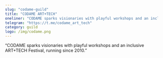 ```yaml
---
slug: "codame-guild"
title: "CODAME ART+TECH"
oneliner: "CODAME sparks visionaries with playful workshops and an inclusive ART+TECH Festival, running since 2010."
telegram: "https://t.me/codame_art_tech"
category: guild
logo: /img/codame.png
---
```


“CODAME sparks visionaries with playful workshops and an inclusive ART+TECH Festival, running since 2010.”
